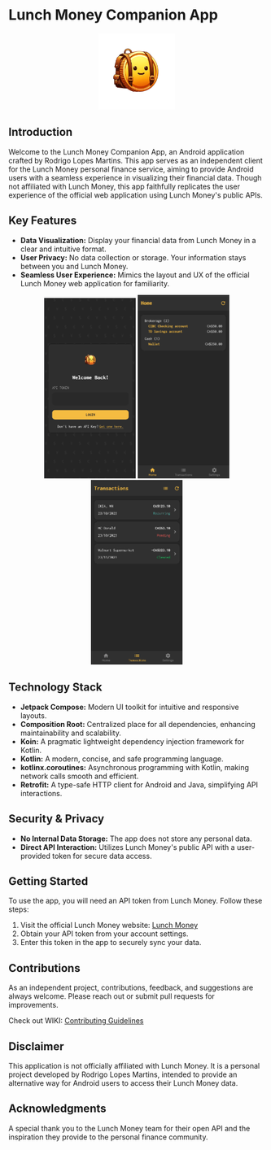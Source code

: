 # Lunch Money Companion App

<p align="center">
  <img src="https://github.com/Rodrigolmti/lunch_money_companion/blob/main/app/src/main/res/drawable/ic_coin.png" width="150" height="150">
</p>

## Introduction
Welcome to the Lunch Money Companion App, an Android application crafted by Rodrigo Lopes Martins. This app serves as an independent client for the Lunch Money personal finance service, aiming to provide Android users with a seamless experience in visualizing their financial data. Though not affiliated with Lunch Money, this app faithfully replicates the user experience of the official web application using Lunch Money's public APIs.

## Key Features
- **Data Visualization:** Display your financial data from Lunch Money in a clear and intuitive format.
- **User Privacy:** No data collection or storage. Your information stays between you and Lunch Money.
- **Seamless User Experience:** Mimics the layout and UX of the official Lunch Money web application for familiarity.

<p align="center">
  <img src="https://github.com/Rodrigolmti/lunch_money_companion/blob/main/images/screen_1.png" width="180">
  <img src="https://github.com/Rodrigolmti/lunch_money_companion/blob/main/images/screen_2.png" width="180">
  <img src="https://github.com/Rodrigolmti/lunch_money_companion/blob/main/images/screen_3.png" width="180">
</p>

## Technology Stack
- **Jetpack Compose:** Modern UI toolkit for intuitive and responsive layouts.
- **Composition Root:** Centralized place for all dependencies, enhancing maintainability and scalability.
- **Koin:** A pragmatic lightweight dependency injection framework for Kotlin.
- **Kotlin:** A modern, concise, and safe programming language.
- **kotlinx.coroutines:** Asynchronous programming with Kotlin, making network calls smooth and efficient.
- **Retrofit:** A type-safe HTTP client for Android and Java, simplifying API interactions.

## Security & Privacy
- **No Internal Data Storage:** The app does not store any personal data.
- **Direct API Interaction:** Utilizes Lunch Money's public API with a user-provided token for secure data access.

## Getting Started
To use the app, you will need an API token from Lunch Money. Follow these steps:
1. Visit the official Lunch Money website: [Lunch Money](https://my.lunchmoney.app/)
2. Obtain your API token from your account settings.
3. Enter this token in the app to securely sync your data.

## Contributions
As an independent project, contributions, feedback, and suggestions are always welcome. Please reach out or submit pull requests for improvements.

Check out WIKI: [Contributing Guidelines](https://github.com/Rodrigolmti/lunch_money_companion/wiki/Contributing-Guidelines)

## Disclaimer
This application is not officially affiliated with Lunch Money. It is a personal project developed by Rodrigo Lopes Martins, intended to provide an alternative way for Android users to access their Lunch Money data.

## Acknowledgments
A special thank you to the Lunch Money team for their open API and the inspiration they provide to the personal finance community.
